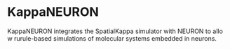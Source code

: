 KappaNEURON
===========
KappaNEURON integrates the SpatialKappa simulator with NEURON  to allo w rurule-based simulations of molecular systems embedded in neurons.
